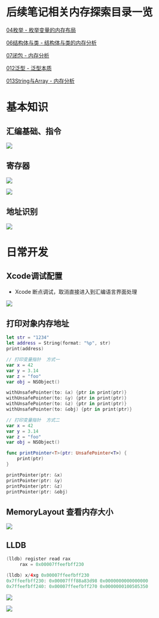 # 后续笔记相关内存探索目录一览

[04枚举 - 枚举变量的内存布局]()

[06结构体与类 - 结构体与类的内存分析]()

[07闭包 - 内存分析]()

[012泛型 - 泛型本质]()

[013String与Array - 内存分析]()





# 基本知识

## 汇编基础、指令

![](media_001Assembly/001.png)



## 寄存器

![](media_001Assembly/002.png)

![](media_001Assembly/003.png)



## 地址识别

![](media_001Assembly/006.png)



# 日常开发

## Xcode调试配置

* Xcode 断点调试，取消直接进入到汇编语言界面处理

![](media_001Assembly/007.png)



## 打印对象内存地址

```swift
let str = "1234"
let address = String(format: "%p", str)
print(address)
```

```swift
// 打印变量指针  方式一
var x = 42
var y = 3.14
var z = "foo"
var obj = NSObject()

withUnsafePointer(to: &x) {ptr in print(ptr)}
withUnsafePointer(to: &y) {ptr in print(ptr)}
withUnsafePointer(to: &z) {ptr in print(ptr)}
withUnsafePointer(to: &obj) {ptr in print(ptr)}
```

```swift
// 打印变量指针  方式二
var x = 42
var y = 3.14
var z = "foo"
var obj = NSObject()

func printPointer<T>(ptr: UnsafePointer<T>) {
    print(ptr)
}

printPointer(ptr: &x)
printPointer(ptr: &y)
printPointer(ptr: &z)
printPointer(ptr: &obj)
```



## MemoryLayout 查看内存大小

![](media_04Enum/007.png)



## LLDB

```swift
(lldb) register read rax
     rax = 0x00007ffeefbff230

(lldb) x/4xg 0x00007ffeefbff230
0x7ffeefbff230: 0x00007fff88a83d98 0x0000000000000000
0x7ffeefbff240: 0x00007ffeefbff270 0x0000000100505350
```

![](media_001Assembly/004.png)

![](media_001Assembly/005.png)















